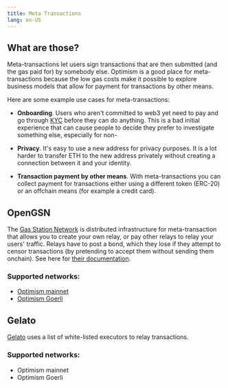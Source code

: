 ```yaml
---
title: Meta Transactions
lang: en-US
---
```


## What are those?

Meta-transactions let users sign transactions that are then submitted (and the gas paid for) by somebody else. 
Optimism is a good place for meta-transactions because the low gas costs make it possible to explore business models that allow for payment for transactions by other means.

Here are some example use cases for meta-transactions:

- **Onboarding**. 
  Users who aren't committed to web3 yet need to pay and go through [KYC](https://www.thalesgroup.com/en/markets/digital-identity-and-security/banking-payment/issuance/id-verification/know-your-customer) before they can do anything.
  This is a bad initial experience that can cause people to decide they prefer to investigate something else, especially for non-

- **Privacy**.
  It's easy to use a new address for privacy purposes.
  It is a lot harder to transfer ETH to the new address privately without creating a connection between it and your identity.
  
- **Transaction payment by other means**.
  With meta-transactions you can collect payment for transactions either using a different token (ERC-20) or an offchain means (for example a credit card).

## OpenGSN

The [Gas Station Network](https://opengsn.org/) is distributed infrastructure for meta-transaction that allows you to create your own relay, or pay other relays to relay your users' traffic.
Relays have to post a bond, which they lose if they attempt to censor transactions (by pretending to accept them without sending them onchain).
See here for [their documentation](https://docs.opengsn.org/).

### Supported networks:

- [Optimism mainnet](https://docs.opengsn.org/networks/optimism/optimism.html)
- [Optimism Goerli](https://docs.opengsn.org/networks/optimism/goerli-optimism.html)


## Gelato

[Gelato](https://docs.gelato.network/developer-services/relay/what-is-relaying) uses a list of white-listed executors to relay transactions.

### Supported networks:

- Optimism mainnet
- Optimism Goerli

